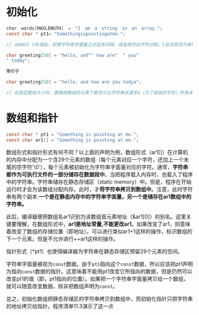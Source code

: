 # 初始化
```c
char　words[MAXLENGTH]　=　"I　am　a　string　in　an　array.";
const char * pt1= "Somethingispointingatme.";

// 从ANSI C标准起，如果字符串字面量之间没有间隔，或者用空白字符分割，C会将其视为串联起来的字符串字面量， 例如

char greeting[50] = "hello, and"" how are"  " you"
" today";

等价于

char greeting[50] = "hello, and how are you todya";

// 在指定数组大小时，要确保数组的元素个数至少比字符串长度多1（为了容纳空字符）所有未被使用的元素都被自动初始化为\0
```


# 数组和指针
```c
const char * pt1 = "Something is pointing at me.";
const char ar1[] = "Something is pointing at me.";
```
数组形式和指针形式有何不同？以上面的声明为例，数组形式（ar1[]）在计算机的内存中分配为一个含29个元素的数组（每个元素对应一个字符，还加上一个末尾的空字符'\0'），每个元素被初始化为字符串字面量对应的字符。通常，**字符串都作为可执行文件的一部分储存在数据段中**。当把程序载入内存时，也载入了程序中的字符串。字符串储存在静态存储区（static memory）中。但是，程序在开始运行时才会为该数组分配内存。此时，才**将字符串拷贝到数组中**。注意，此时字符串有两个副本.**一个是在静态内存中的字符串字面量，另一个是储存在ar1数组中的字符串。**

此后，编译器便把数组名ar1识别为该数组首元素地址（&ar1[0]）的别名。这里关键要理解，在数组形式中，**ar1是地址常量,不能更改ar1**。如果改变了ar1，则意味着改变了数组的存储位置（即地址）。可以进行类似ar1+1这样的操作，标识数组的下一个元素。但是不允许进行++ar1这样的操作。

指针形式（*pt1）也使得编译器为字符串在静态存储区预留29个元素的空间。

字符串字面量被视为`const`数据。由于`pt1`指向这个`const`数据，所以应该把pt1声明为指向`const`数据的指针。这意味着不能用pt1改变它所指向的数据，但是仍然可以改变pt1的值（即，pt1指向的位置）。如果把一个字符串字面量拷贝给一个数组，就可以随意改变数据，除非把数组声明为`const`。

总之，初始化数组把静态存储区的字符串拷贝到数组中，而初始化指针只把字符串的地址拷贝给指针。程序清单11.3演示了这一点